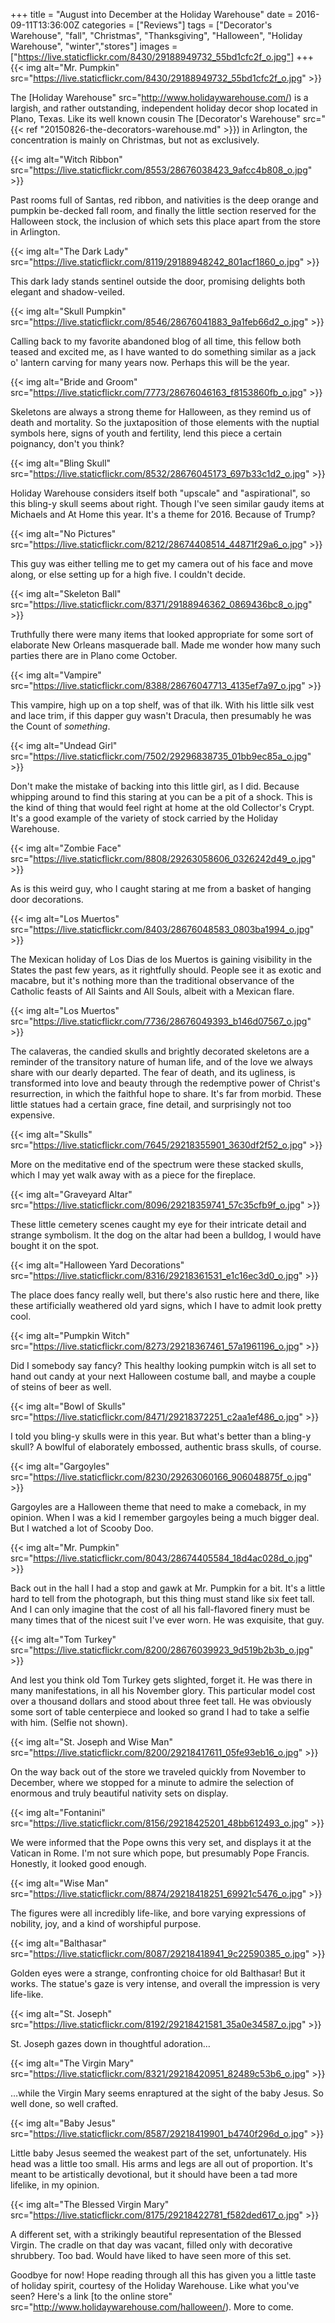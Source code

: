 +++
title = "August into December at the Holiday Warehouse"
date = 2016-09-11T13:36:00Z
categories = ["Reviews"]
tags = ["Decorator's Warehouse", "fall", "Christmas", "Thanksgiving", "Halloween", "Holiday Warehouse", "winter","stores"]
images = ["https://live.staticflickr.com/8430/29188949732_55bd1cfc2f_o.jpg"]
+++
{{< img alt="Mr. Pumpkin" src="https://live.staticflickr.com/8430/29188949732_55bd1cfc2f_o.jpg" >}}

The [Holiday Warehouse" src="http://www.holidaywarehouse.com/) is a largish, and rather outstanding, independent holiday decor shop located in Plano, Texas. Like its well known cousin The [Decorator's Warehouse" src="{{< ref "20150826-the-decorators-warehouse.md" >}}) in Arlington, the concentration is mainly on Christmas, but not as exclusively.

<!--more-->

{{< img alt="Witch Ribbon" src="https://live.staticflickr.com/8553/28676038423_9afcc4b808_o.jpg" >}}

Past rooms full of Santas, red ribbon, and nativities is the deep orange and pumpkin be-decked fall room, and finally the little section reserved for the Halloween stock, the inclusion of which sets this place apart from the store in Arlington.

{{< img alt="The Dark Lady" src="https://live.staticflickr.com/8119/29188948242_801acf1860_o.jpg" >}}

This dark lady stands sentinel outside the door, promising delights both elegant and shadow-veiled.

{{< img alt="Skull Pumpkin" src="https://live.staticflickr.com/8546/28676041883_9a1feb66d2_o.jpg" >}}

Calling back to my favorite abandoned blog of all time, this fellow both teased and excited me, as I have wanted to do something similar as a jack o' lantern carving for many years now. Perhaps this will be the year.

{{< img alt="Bride and Groom" src="https://live.staticflickr.com/7773/28676046163_f8153860fb_o.jpg" >}}

Skeletons are always a strong theme for Halloween, as they remind us of death and mortality. So the juxtaposition of those elements with the nuptial symbols here, signs of youth and fertility, lend this piece a certain poignancy, don't you think?

{{< img alt="Bling Skull" src="https://live.staticflickr.com/8532/28676045173_697b33c1d2_o.jpg" >}}

Holiday Warehouse considers itself both "upscale" and "aspirational", so this bling-y skull seems about right. Though I've seen similar gaudy items at Michaels and At Home this year. It's a theme for 2016. Because of Trump?

{{< img alt="No Pictures" src="https://live.staticflickr.com/8212/28674408514_44871f29a6_o.jpg" >}}

This guy was either telling me to get my camera out of his face and move along, or else setting up for a high five. I couldn't decide.

{{< img alt="Skeleton Ball" src="https://live.staticflickr.com/8371/29188946362_0869436bc8_o.jpg" >}}

Truthfully there were many items that looked appropriate for some sort of elaborate New Orleans masquerade ball. Made me wonder how many such parties there are in Plano come October.

{{< img alt="Vampire" src="https://live.staticflickr.com/8388/28676047713_4135ef7a97_o.jpg" >}}

This vampire, high up on a top shelf, was of that ilk. With his little silk vest and lace trim, if this dapper guy wasn't Dracula, then presumably he was the Count of _something_.

{{< img alt="Undead Girl" src="https://live.staticflickr.com/7502/29296838735_01bb9ec85a_o.jpg" >}}

Don't make the mistake of backing into this little girl, as I did. Because whipping around to find this staring at you can be a pit of a shock. This is the kind of thing that would feel right at home at the old Collector's Crypt. It's a good  example of the variety of stock carried by the Holiday Warehouse.

{{< img alt="Zombie Face" src="https://live.staticflickr.com/8808/29263058606_0326242d49_o.jpg" >}}

As is this weird guy, who I caught staring at me from a basket of hanging door decorations.

{{< img alt="Los Muertos" src="https://live.staticflickr.com/8403/28676048583_0803ba1994_o.jpg" >}}

The Mexican holiday of Los Dias de los Muertos is gaining visibility in the States the past few years, as it rightfully should. People see it as exotic and macabre, but it's nothing more than the traditional observance of the Catholic feasts of All Saints and All Souls, albeit with a Mexican flare.

{{< img alt="Los Muertos" src="https://live.staticflickr.com/7736/28676049393_b146d07567_o.jpg" >}}

The calaveras, the candied skulls and brightly decorated skeletons are a reminder of the transitory nature of human life, and of the love we always share with our dearly departed. The fear of death, and its ugliness, is transformed into love and beauty through the redemptive power of Christ's resurrection, in which the faithful hope to share. It's far from morbid. These little statues had a certain grace, fine detail, and surprisingly not too expensive.

{{< img alt="Skulls" src="https://live.staticflickr.com/7645/29218355901_3630df2f52_o.jpg" >}}

More on the meditative end of the spectrum were these stacked skulls, which I may yet walk away with as a piece for the fireplace.

{{< img alt="Graveyard Altar" src="https://live.staticflickr.com/8096/29218359741_57c35cfb9f_o.jpg" >}}

These little cemetery scenes caught my eye for their intricate detail and strange symbolism. It the dog on the altar had been a bulldog, I would have bought it on the spot.

{{< img alt="Halloween Yard Decorations" src="https://live.staticflickr.com/8316/29218361531_e1c16ec3d0_o.jpg" >}}

The place does fancy really well, but there's also rustic here and there, like these artificially weathered old yard signs, which I have to admit look pretty cool.

{{< img alt="Pumpkin Witch" src="https://live.staticflickr.com/8273/29218367461_57a1961196_o.jpg" >}}

Did I somebody say fancy? This healthy looking pumpkin witch is all set to hand out candy at your next Halloween costume ball, and maybe a couple of steins of beer as well.

{{< img alt="Bowl of Skulls" src="https://live.staticflickr.com/8471/29218372251_c2aa1ef486_o.jpg" >}}

I told you bling-y skulls were in this year. But what's better than a bling-y skull? A bowlful of elaborately embossed, authentic brass skulls, of course.

{{< img alt="Gargoyles" src="https://live.staticflickr.com/8230/29263060166_906048875f_o.jpg" >}}

Gargoyles are a Halloween theme that need to make a comeback, in my opinion. When I was a kid I remember gargoyles being a much bigger deal. But I watched a lot of Scooby Doo.

{{< img alt="Mr. Pumpkin" src="https://live.staticflickr.com/8043/28674405584_18d4ac028d_o.jpg" >}}

Back out in the hall I had a stop and gawk at Mr. Pumpkin for a bit. It's a little hard to tell from the photograph, but this thing must stand like six feet tall. And I can only imagine that the cost of all his fall-flavored finery must be many times that of the nicest suit I've ever worn. He was exquisite, that guy.

{{< img alt="Tom Turkey" src="https://live.staticflickr.com/8200/28676039923_9d519b2b3b_o.jpg" >}}

And lest you think old Tom Turkey gets slighted, forget it. He was there in many manifestations, in all his November glory. This particular model cost over a thousand dollars and stood about three feet tall. He was obviously some sort of table centerpiece and looked so grand I had to take a selfie with him. (Selfie not shown).

{{< img alt="St. Joseph and Wise Man" src="https://live.staticflickr.com/8200/29218417611_05fe93eb16_o.jpg" >}}

On the way back out of the store we traveled quickly from November to December, where we stopped for a minute to admire the selection of enormous and truly beautiful nativity sets on display.

{{< img alt="Fontanini" src="https://live.staticflickr.com/8156/29218425201_48bb612493_o.jpg" >}}

We were informed that the Pope owns this very set, and displays it at the Vatican in Rome. I'm not sure which pope, but presumably Pope Francis. Honestly, it looked good enough.

{{< img alt="Wise Man" src="https://live.staticflickr.com/8874/29218418251_69921c5476_o.jpg" >}}

The figures were all incredibly life-like, and bore varying expressions of nobility, joy, and a kind of worshipful purpose.

{{< img alt="Balthasar" src="https://live.staticflickr.com/8087/29218418941_9c22590385_o.jpg" >}}

Golden eyes were a strange, confronting choice for old Balthasar! But it works. The statue's gaze is very intense, and overall the impression is very life-like.

{{< img alt="St. Joseph" src="https://live.staticflickr.com/8192/29218421581_35a0e34587_o.jpg" >}}

St. Joseph gazes down in thoughtful adoration…

{{< img alt="The Virgin Mary" src="https://live.staticflickr.com/8321/29218420951_82489c53b6_o.jpg" >}}

…while the Virgin Mary seems enraptured at the sight of the baby Jesus. So well done, so well crafted.

{{< img alt="Baby Jesus" src="https://live.staticflickr.com/8587/29218419901_b4740f296d_o.jpg" >}}

Little baby Jesus seemed the weakest part of the set, unfortunately. His head was a little too small. His arms and legs are all out of proportion. It's meant to be artistically devotional, but it should have been a tad more lifelike, in my opinion.

{{< img alt="The Blessed Virgin Mary" src="https://live.staticflickr.com/8175/29218422781_f582ded617_o.jpg" >}}

A different set, with a strikingly beautiful representation of the Blessed Virgin. The cradle on that day was vacant, filled only with decorative shrubbery. Too bad. Would have liked to have seen more of this set.

Goodbye for now! Hope reading through all this has given you a little taste of holiday spirit, courtesy of the Holiday Warehouse. Like what you've seen? Here's a link [to the online store" src="http://www.holidaywarehouse.com/halloween/). More to come.
